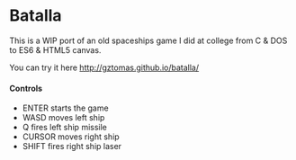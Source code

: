# Batalla

This is a WIP port of an old spaceships game I did at college from C & DOS to ES6 & HTML5 canvas.

You can try it here http://gztomas.github.io/batalla/

#### Controls

- ENTER starts the game
- WASD moves left ship
- Q fires left ship missile
- CURSOR moves right ship
- SHIFT fires right ship laser
